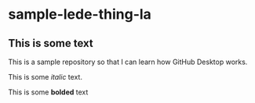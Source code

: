 # sample-lede-thing-la
 
## This is some text

This is a sample repository so that I can learn how GitHub Desktop works. 

This is some _italic_ text.  

This is some **bolded** text


